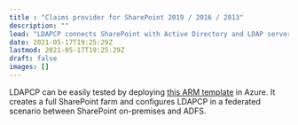 ```yaml
---
title : "Claims provider for SharePoint 2019 / 2016 / 2013"
description: ""
lead: "LDAPCP connects SharePoint with Active Directory and LDAP servers to enhance the people picker with a great search experience in federated authentication."
date: 2021-05-17T19:25:29Z
lastmod: 2021-05-17T19:25:29Z
draft: false
images: []
---
```


LDAPCP can be easily tested by deploying [this ARM template](https://azure.microsoft.com/en-us/resources/templates/sharepoint-adfs/) in Azure. It creates a full SharePoint farm and configures LDAPCP in a federated scenario between SharePoint on-premises and ADFS.
